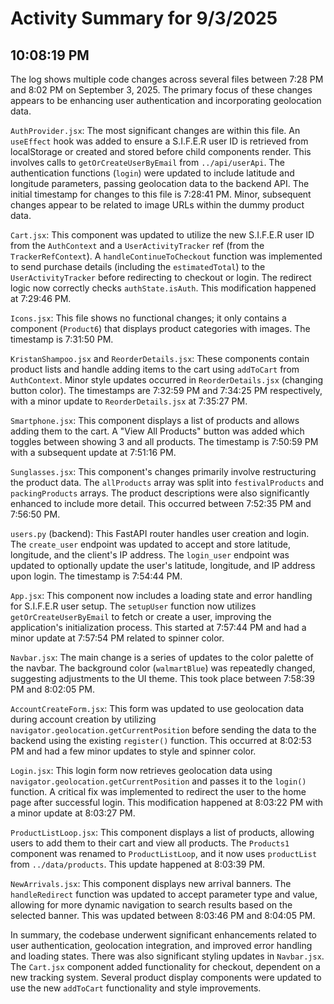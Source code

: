 # Activity Summary for 9/3/2025

## 10:08:19 PM
The log shows multiple code changes across several files between 7:28 PM and 8:02 PM on September 3, 2025.  The primary focus of these changes appears to be enhancing user authentication and incorporating geolocation data.

`AuthProvider.jsx`:  The most significant changes are within this file.  An `useEffect` hook was added to ensure a S.I.F.E.R user ID is retrieved from localStorage or created and stored before child components render. This involves calls to `getOrCreateUserByEmail` from `../api/userApi`. The authentication functions (`login`) were updated to include latitude and longitude parameters, passing geolocation data to the backend API.  The initial timestamp for changes to this file is 7:28:41 PM.  Minor, subsequent changes appear to be related to image URLs within the dummy product data.

`Cart.jsx`: This component was updated to utilize the new S.I.F.E.R user ID from the `AuthContext` and a `UserActivityTracker` ref (from the `TrackerRefContext`).  A `handleContinueToCheckout` function was implemented to send purchase details (including the `estimatedTotal`) to the `UserActivityTracker` before redirecting to checkout or login. The redirect logic now correctly checks `authState.isAuth`. This modification happened at 7:29:46 PM.

`Icons.jsx`: This file shows no functional changes; it only contains a component (`Product6`) that displays product categories with images. The timestamp is 7:31:50 PM.

`KristanShampoo.jsx` and `ReorderDetails.jsx`: These components contain product lists and handle adding items to the cart using `addToCart` from `AuthContext`. Minor style updates occurred in `ReorderDetails.jsx` (changing button color). The timestamps are 7:32:59 PM and 7:34:25 PM respectively, with a minor update to `ReorderDetails.jsx` at 7:35:27 PM.

`Smartphone.jsx`: This component displays a list of products and allows adding them to the cart.  A "View All Products" button was added which toggles between showing 3 and all products.  The timestamp is 7:50:59 PM with a subsequent update at 7:51:16 PM.

`Sunglasses.jsx`:  This component's changes primarily involve restructuring the product data. The `allProducts` array was split into `festivalProducts` and `packingProducts` arrays.  The product descriptions were also significantly enhanced to include more detail. This occurred between 7:52:35 PM and 7:56:50 PM.

`users.py` (backend): This FastAPI router handles user creation and login. The `create_user` endpoint was updated to accept and store latitude, longitude, and the client's IP address. The `login_user` endpoint was updated to optionally update the user's latitude, longitude, and IP address upon login. The timestamp is 7:54:44 PM.

`App.jsx`: This component now includes a loading state and error handling for S.I.F.E.R user setup.  The `setupUser` function now utilizes `getOrCreateUserByEmail` to fetch or create a user, improving the application's initialization process. This started at 7:57:44 PM and had a minor update at 7:57:54 PM related to spinner color.

`Navbar.jsx`:  The main change is a series of updates to the color palette of the navbar. The background color (`walmartBlue`) was repeatedly changed, suggesting adjustments to the UI theme. This took place between 7:58:39 PM and 8:02:05 PM.

`AccountCreateForm.jsx`: This form was updated to use geolocation data during account creation by utilizing `navigator.geolocation.getCurrentPosition` before sending the data to the backend using the existing `register()` function. This occurred at 8:02:53 PM and had a few minor updates to style and spinner color.

`Login.jsx`:  This login form now retrieves geolocation data using `navigator.geolocation.getCurrentPosition` and passes it to the `login()` function.  A critical fix was implemented to redirect the user to the home page after successful login. This modification happened at 8:03:22 PM with a minor update at 8:03:27 PM.

`ProductListLoop.jsx`: This component displays a list of products, allowing users to add them to their cart and view all products. The `Products1` component was renamed to `ProductListLoop`, and it now uses `productList` from `../data/products`.  This update happened at 8:03:39 PM.

`NewArrivals.jsx`: This component displays new arrival banners.  The `handleRedirect` function was updated to accept parameter type and value, allowing for more dynamic navigation to search results based on the selected banner. This was updated between 8:03:46 PM and 8:04:05 PM.

In summary, the codebase underwent significant enhancements related to user authentication, geolocation integration, and improved error handling and loading states.  There was also significant styling updates in `Navbar.jsx`.  The  `Cart.jsx` component added functionality for checkout, dependent on a new tracking system.  Several product display components were updated to use the new `addToCart` functionality and style improvements.
